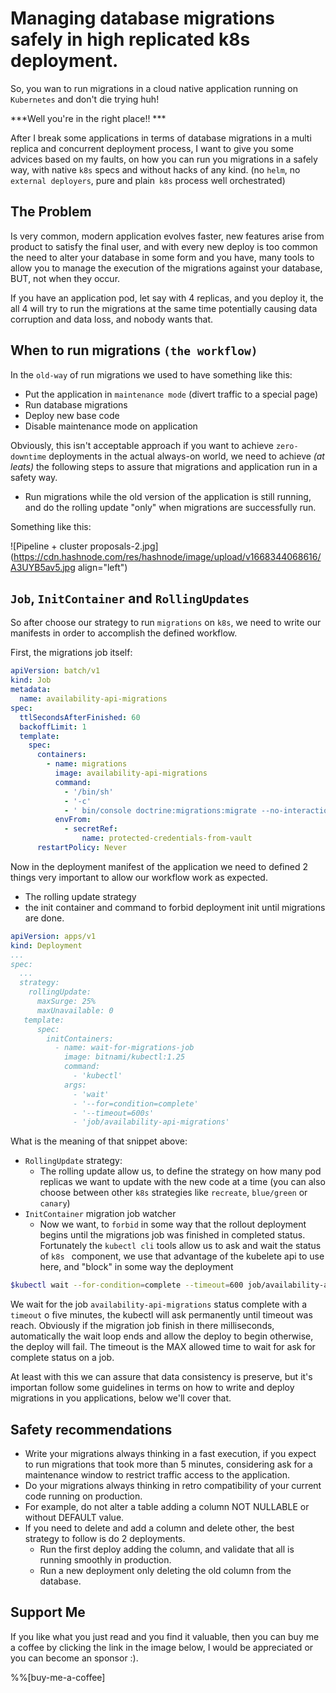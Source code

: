 # Managing database migrations safely in high replicated k8s deployment.

So, you wan to run migrations in a cloud native application running on `Kubernetes` and don't die trying huh! 

***Well you're in the right place!! ***

After I break some applications in terms of database migrations in a multi replica and concurrent deployment process, I want to give you some advices based on my faults, on how you can run you migrations in a safely way, with native `k8s` specs and without hacks of any kind. (no `helm`, no `external deployers`, pure and plain` k8s` process well orchestrated)

## The Problem
Is very common, modern application evolves faster,  new features arise from product to satisfy the final user, and with every new deploy is too common the need to alter your database in some form and you have, many tools to allow you to manage the execution of the migrations against your database, BUT, not when they occur.

If you have an application pod, let say with 4 replicas, and you deploy it, the all 4 will try to run the migrations at the same time potentially causing data corruption and data loss, and nobody wants that.

## When to run migrations `(the workflow)`

In the `old-way` of run migrations we used to have something like this:

- Put the application in `maintenance mode` (divert traffic to a special page)
- Run database migrations
- Deploy new base code
- Disable maintenance mode on application

Obviously, this isn't acceptable approach if you want to achieve `zero-downtime` deployments in the actual always-on world, we need to achieve *(at leats)* the following steps to assure that migrations and application run in a safety way. 

- Run migrations while the old version of the application is still running, and do the rolling update "only" when migrations are successfully run.

Something like this:


![Pipeline + cluster proposals-2.jpg](https://cdn.hashnode.com/res/hashnode/image/upload/v1668344068616/A3UYB5av5.jpg align="left")

## `Job`, `InitContainer` and `RollingUpdates` 
So after choose our strategy to run `migrations` on `k8s`, we need to write our manifests in order to accomplish the defined workflow.

First, the migrations job itself:

```yaml
apiVersion: batch/v1
kind: Job
metadata:
  name: availability-api-migrations
spec:
  ttlSecondsAfterFinished: 60
  backoffLimit: 1
  template:
    spec:
      containers:
        - name: migrations
          image: availability-api-migrations
          command:
            - '/bin/sh'
            - '-c'
            - ' bin/console doctrine:migrations:migrate --no-interaction -v'
          envFrom:
            - secretRef:
                name: protected-credentials-from-vault
      restartPolicy: Never
``` 

Now in the deployment manifest of the application we need to defined 2 things very important to allow our workflow work as expected.

- The rolling update strategy
- the init container and command to forbid deployment init until migrations are done.

```yaml
apiVersion: apps/v1
kind: Deployment
...
spec:
  ...
  strategy:
    rollingUpdate:
      maxSurge: 25%
      maxUnavailable: 0
   template:
      spec:
        initContainers:
          - name: wait-for-migrations-job
            image: bitnami/kubectl:1.25
            command:
              - 'kubectl'
            args:
              - 'wait'
              - '--for=condition=complete'
              - '--timeout=600s'
              - 'job/availability-api-migrations'    
``` 

What is the meaning of that snippet above:

- `RollingUpdate` strategy:
  - The rolling update allow us, to define the strategy on how many pod replicas we want to update with the new code at a time (you can also choose between other `k8s` strategies like `recreate`, `blue/green` or `canary`)
- `InitContainer` migration job watcher
  - Now we want, to `forbid` in some way that the rollout deployment begins until the migrations job was finished in completed status. Fortunately the `kubectl cli` tools allow us to ask and wait the status of  `k8s ` component, we use that advantage of the kubelete api to use here, and "block" in some way the deployment


```bash
$kubectl wait --for-condition=complete --timeout=600 job/availability-api-migrations
``` 
We wait for the job `availability-api-migrations` status complete with a `timeout` o five minutes, the kubectl will ask permanently until timeout was reach. Obviously if the migration job finish in there milliseconds, automatically the wait loop ends and allow the deploy to begin otherwise, the deploy will fail. The timeout is the MAX allowed time to wait for ask for complete status on a job.

At least with this we can assure that data consistency is preserve, but it's importan follow some guidelines in terms on how to write and deploy migrations in you applications, below we'll cover that.


## Safety recommendations 

- Write your migrations always thinking in a fast execution, if you expect to run migrations that took more than 5 minutes, considering ask for a maintenance window to restrict traffic access to the application.
-  Do your migrations always thinking in retro compatibility of your current code running on production.
  - For example, do not alter a table adding a column NOT NULLABLE or without DEFAULT value.
- If you need to delete and add a column and delete other, the best strategy to follow is do 2 deployments. 
  - Run the first deploy adding the column, and validate that all is running smoothly in production.
  - Run a new deployment only deleting the old column from the database.



## Support Me
If you like what you just read and you find it valuable, then you can buy me a coffee by clicking the link in the image below, I would be appreciated or you can become an sponsor :).

%%[buy-me-a-coffee]